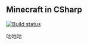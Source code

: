 ## Minecraft in CSharp

[![Build status](https://dev.azure.com/yts233/Minecraft/_apis/build/status/Minecraft-CI)](https://dev.azure.com/yts233/Minecraft/_build/latest?definitionId=15)

咕咕咕